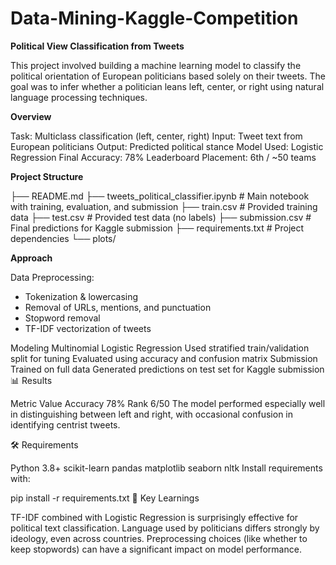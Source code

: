 # Data-Mining-Kaggle-Competition

**Political View Classification from Tweets**

This project involved building a machine learning model to classify the political orientation of European politicians based solely on their tweets. The goal was to infer whether a politician leans left, center, or right using natural language processing techniques.

**Overview**

Task: Multiclass classification (left, center, right)
Input: Tweet text from European politicians
Output: Predicted political stance
Model Used: Logistic Regression
Final Accuracy: 78%
Leaderboard Placement: 6th / ~50 teams

**Project Structure**

├── README.md
├── tweets_political_classifier.ipynb     # Main notebook with training, evaluation, and submission
├── train.csv                             # Provided training data
├── test.csv                              # Provided test data (no labels)
├── submission.csv                        # Final predictions for Kaggle submission
├── requirements.txt                      # Project dependencies
└── plots/

**Approach**

Data Preprocessing:
  - Tokenization & lowercasing
  - Removal of URLs, mentions, and punctuation
  - Stopword removal
  - TF-IDF vectorization of tweets

Modeling
Multinomial Logistic Regression
Used stratified train/validation split for tuning
Evaluated using accuracy and confusion matrix
Submission
Trained on full data
Generated predictions on test set for Kaggle submission
📊 Results

Metric	Value
Accuracy	78%
Rank	6/50
The model performed especially well in distinguishing between left and right, with occasional confusion in identifying centrist tweets.

🛠 Requirements

Python 3.8+
scikit-learn
pandas
matplotlib
seaborn
nltk
Install requirements with:

pip install -r requirements.txt
🧠 Key Learnings

TF-IDF combined with Logistic Regression is surprisingly effective for political text classification.
Language used by politicians differs strongly by ideology, even across countries.
Preprocessing choices (like whether to keep stopwords) can have a significant impact on model performance.
